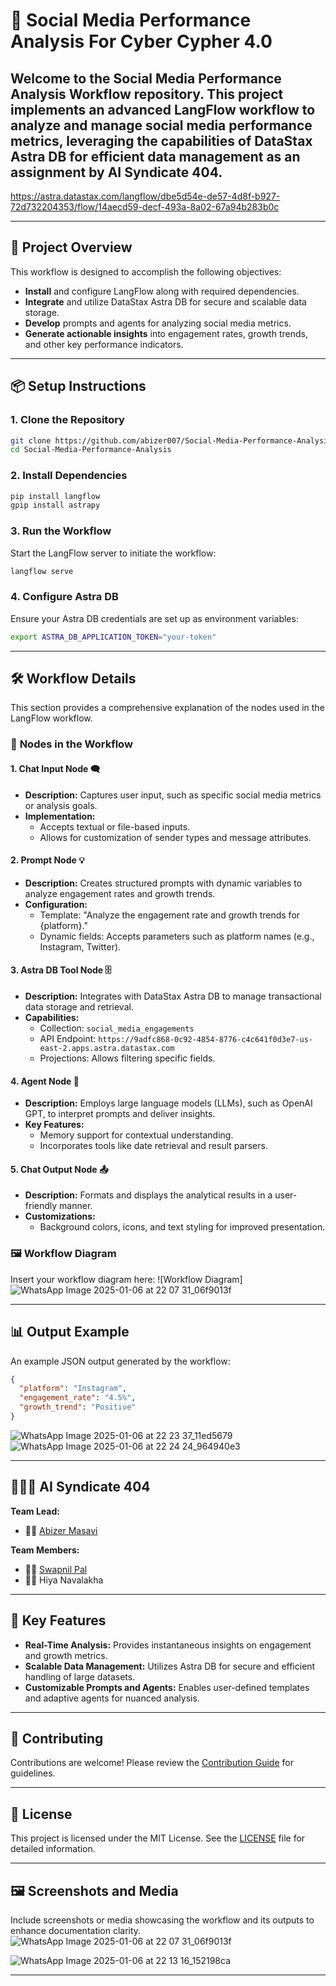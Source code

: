 # 🚀 **Social Media Performance Analysis For Cyber Cypher 4.0**

Welcome to the **Social Media Performance Analysis Workflow** repository. This project implements an advanced LangFlow workflow to analyze and manage social media performance metrics, leveraging the capabilities of DataStax Astra DB for efficient data management as an assignment by AI Syndicate 404.
---

https://astra.datastax.com/langflow/dbe5d54e-de57-4d8f-b927-72d732204353/flow/14aecd59-decf-493a-8a02-67a94b283b0c

---

## 🎯 **Project Overview**

This workflow is designed to accomplish the following objectives:

- **Install** and configure LangFlow along with required dependencies.
- **Integrate** and utilize DataStax Astra DB for secure and scalable data storage.
- **Develop** prompts and agents for analyzing social media metrics.
- **Generate actionable insights** into engagement rates, growth trends, and other key performance indicators.

---

## 📦 **Setup Instructions**

### 1. Clone the Repository
```bash
git clone https://github.com/abizer007/Social-Media-Performance-Analysis.git
cd Social-Media-Performance-Analysis
```

### 2. Install Dependencies
```bash
pip install langflow
gpip install astrapy
```

### 3. Run the Workflow
Start the LangFlow server to initiate the workflow:
```bash
langflow serve
```

### 4. Configure Astra DB
Ensure your Astra DB credentials are set up as environment variables:
```bash
export ASTRA_DB_APPLICATION_TOKEN="your-token"
```

---

## 🛠 **Workflow Details**

This section provides a comprehensive explanation of the nodes used in the LangFlow workflow.

### 🔧 **Nodes in the Workflow**

#### 1. **Chat Input Node** 🗨️
- **Description:** Captures user input, such as specific social media metrics or analysis goals.
- **Implementation:**
  - Accepts textual or file-based inputs.
  - Allows for customization of sender types and message attributes.

#### 2. **Prompt Node** 💡
- **Description:** Creates structured prompts with dynamic variables to analyze engagement rates and growth trends.
- **Configuration:**
  - Template: "Analyze the engagement rate and growth trends for {platform}."
  - Dynamic fields: Accepts parameters such as platform names (e.g., Instagram, Twitter).

#### 3. **Astra DB Tool Node** 🗄️
- **Description:** Integrates with DataStax Astra DB to manage transactional data storage and retrieval.
- **Capabilities:**
  - Collection: `social_media_engagements`
  - API Endpoint: `https://9adfc868-0c92-4854-8776-c4c641f0d3e7-us-east-2.apps.astra.datastax.com`
  - Projections: Allows filtering specific fields.

#### 4. **Agent Node** 🤖
- **Description:** Employs large language models (LLMs), such as OpenAI GPT, to interpret prompts and deliver insights.
- **Key Features:**
  - Memory support for contextual understanding.
  - Incorporates tools like date retrieval and result parsers.

#### 5. **Chat Output Node** 📤
- **Description:** Formats and displays the analytical results in a user-friendly manner.
- **Customizations:**
  - Background colors, icons, and text styling for improved presentation.

### 🖼️ **Workflow Diagram**
Insert your workflow diagram here:
![Workflow Diagram]![WhatsApp Image 2025-01-06 at 22 07 31_06f9013f](https://github.com/user-attachments/assets/4559f944-a565-495b-8459-62f498627623)


---

## 📊 **Output Example**

An example JSON output generated by the workflow:
```json
{
  "platform": "Instagram",
  "engagement_rate": "4.5%",
  "growth_trend": "Positive"
}
```
![WhatsApp Image 2025-01-06 at 22 23 37_11ed5679](https://github.com/user-attachments/assets/da8bf14b-d4f7-4df6-89ea-b82465e08c3d)
![WhatsApp Image 2025-01-06 at 22 24 24_964940e3](https://github.com/user-attachments/assets/6ea42d2c-abdc-4ca8-989c-d5809ac5a31d)


---

## 🧑‍🤝‍🧑 **AI Syndicate 404**

**Team Lead:**
- 👩‍💻 [Abizer Masavi](https://github.com/abizer007)

**Team Members:**
- 🧑‍💻 [Swapnil Pal](https://github.com/Swapnill1435)
- 🧑‍💻 Hiya Navalakha
---

## 🌟 **Key Features**

- **Real-Time Analysis:** Provides instantaneous insights on engagement and growth metrics.
- **Scalable Data Management:** Utilizes Astra DB for secure and efficient handling of large datasets.
- **Customizable Prompts and Agents:** Enables user-defined templates and adaptive agents for nuanced analysis.

---

## 🎉 **Contributing**

Contributions are welcome! Please review the [Contribution Guide](CONTRIBUTING.md) for guidelines.

---

## 📜 **License**

This project is licensed under the MIT License. See the [LICENSE](LICENSE) file for detailed information.

---

## 🖼️ **Screenshots and Media**

Include screenshots or media showcasing the workflow and its outputs to enhance documentation clarity.
![WhatsApp Image 2025-01-06 at 22 07 31_06f9013f](https://github.com/user-attachments/assets/c917f3bd-b723-41cf-8344-cdb84acba3c7)

![WhatsApp Image 2025-01-06 at 22 13 16_152198ca](https://github.com/user-attachments/assets/0e81548c-9361-409a-9f6c-50dd1d96a470)

---

